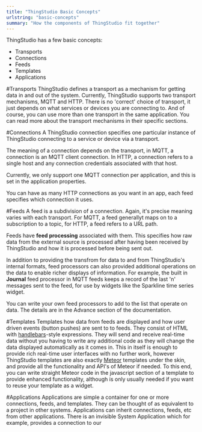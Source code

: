```yaml
---
title: "ThingStudio Basic Concepts"
urlstring: "basic-concepts"
summary: "How the components of ThingStudio fit together"
---
```


ThingStudio has a few basic concepts:
+ Transports
+ Connections
+ Feeds
+ Templates
+ Applications

#Transports
ThingStudio defines a transport as a mechanism for getting data in and out of the system.
Currently, ThingStudio supports two transport mechanisms, MQTT and HTTP.
There is no 'correct' choice of transport, it just depends on what services or devices
you are connecting to. And of course, you can use more than one transport in the same application.
You can read more about the transport mechanisms in their specific sections.

#Connections
A ThingStudio connection specifies one particular instance of ThingStudio connecting to a service
or device via a transport. 

The meaning of a connection depends on the transport, in MQTT, a connection is an MQTT client
connection. In HTTP, a connection refers to a single host and any connection credentials associated
with that host.

Currently, we only support one MQTT connection per application, and this is
set in the application properties. 

You can have as many HTTP connections as you want in an app, each feed specifies which connection it uses.

#Feeds
A feed is a subdivision of a connection. Again, it's precise meaning varies with each transport.
For MQTT, a feed generallyt maps on to a subscription to a topic, for HTTP, a feed refers to a URL path.

Feeds have __feed processing__ associated with them. This specifies how raw data from the external source is
processed after having been received by ThingStudio and how it is processed before being sent out.

In addition to providing the transfrom for data to and from ThingStudio's internal formats, feed processors
can also provided additional operations on the data to enable richer displays of information. For example, the
built in __Journal__ feed processor in MQTT feeds keeps a record of the last 'n' messages sent to the feed, for
use by widgets like the Sparkline time series widget.

You can write your own feed processors to add to the list that operate on data. The details are in the Advance section of the documentation.

#Templates
Templates how data from feeds are displayed and how user driven events (button pushes) are sent to to feeds.
They consist of HTML with [handlebars](http://handlebarsjs.com/)-style expressions. They will send and receive real-time data without you having to write any additional code as they will change the data displayed automatically as it comes in.
This in itself is enough to provide rich real-time user interfaces with no further work, however
ThingStudio templates are also exactly [Meteor](http://meteor.com) templates under the skin, and provide all the functionality and API's of Meteor if needed. To this end, you can write straight Meteor code in the javascript section of a template to provide enhanced functionality, although is only usually needed if you want to reuse your template as a widget.

#Applications
Applications are simple a container for one or more connections, feeds, and templates. They can be thought of as equivalent to a project in other systems. Applications can inherit connections, feeds, etc from other applications. There is an invisible System Application which for example, provides a connection to our 